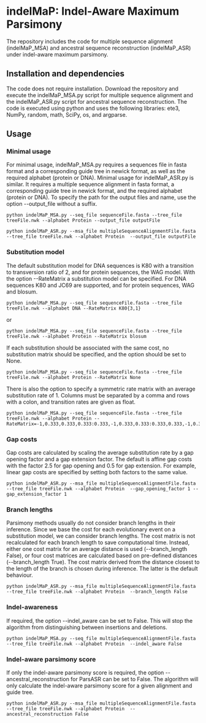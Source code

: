 # indelMaP: Indel-Aware Maximum Parsimony

The repository includes the code for multiple sequence alignment (indelMaP_MSA) and ancestral sequence reconstruction (indelMaP_ASR) under indel-aware maximum parsimony. 

## Installation and dependencies
The code does not require installation. Download the repository and execute the indelMaP_MSA.py script for multiple sequence alignment and the indelMaP_ASR.py script for ancestral sequence reconstruction. The code is executed using python and uses the following libraries: ete3, NumPy, random, math, SciPy, os, and argparse. 

## Usage

### Minimal usage
For minimal usage, indelMaP_MSA.py requires a sequences file in fasta format and a corresponding guide tree in newick format, as well as the required alphabet (protein or DNA). Minimal usage for indelMaP_ASR.py is similar. It requires a multiple sequence alignment in fasta format, a corresponding guide tree in newick format, and the required alphabet (protein or DNA). To specify the path for the output files and name, use the option --output_file without a suffix.

```
python indelMaP_MSA.py --seq_file sequenceFile.fasta --tree_file treeFile.nwk --alphabet Protein --output_file outputFile
```

```
python indelMaP_ASR.py --msa_file multipleSequenceAlignmentFile.fasta --tree_file treeFile.nwk --alphabet Protein  --output_file outputFile 
```
### Substitution model
The default substitution model for DNA sequences is K80 with a transition to transversion ratio of 2, and for protein sequences, the WAG model. With the option --RateMatrix a substitution model can be specified. For DNA sequences K80 and JC69 are supported, and for protein sequences, WAG and blosum. 
```
python indelMaP_MSA.py --seq_file sequenceFile.fasta --tree_file treeFile.nwk --alphabet DNA --RateMatrix K80{3,1}
```
or
```
python indelMaP_MSA.py --seq_file sequenceFile.fasta --tree_file treeFile.nwk --alphabet Protein --RateMatrix blosum
```
If each substitution should be associated with the same cost, no substitution matrix should be specified, and the option should be set to None.
```
python indelMaP_MSA.py --seq_file sequenceFile.fasta --tree_file treeFile.nwk --alphabet Protein --RateMatrix None
```
There is also the option to specify a symmetric rate matrix with an average substitution rate of 1. Columns must be separated by a comma and rows with a colon, and transition rates are given as float. 
```
python indelMaP_MSA.py --seq_file sequenceFile.fasta --tree_file treeFile.nwk --alphabet Protein --RateMatrix=-1,0.333,0.333,0.333:0.333,-1,0.333,0.333:0.333,0.333,-1,0.333:0.333,0.333,0.333,-1
```

### Gap costs
Gap costs are calculated by scaling the average substitution rate by a gap opening factor and a gap extension factor. The default is affine gap costs with the factor 2.5 for gap opening and 0.5 for gap extension. 
For example, linear gap costs are specified by setting both factors to the same value.
```
python indelMaP_ASR.py --msa_file multipleSequenceAlignmentFile.fasta --tree_file treeFile.nwk --alphabet Protein  --gap_opening_factor 1 --gap_extension_factor 1 
```

### Branch lengths
Parsimony methods usually do not consider branch lengths in their inference. Since we base the cost for each evolutionary event on a substitution model, we can consider branch lengths. The cost matrix is not recalculated for each branch length to save computational time. Instead, either one cost matrix for an average distance is used (--branch_length False), or four cost matrices are calculated based on pre-defined distances (--branch_length True). The cost matrix derived from the distance closest to the length of the branch is chosen during inference. The latter is the default behaviour. 
```
python indelMaP_ASR.py --msa_file multipleSequenceAlignmentFile.fasta --tree_file treeFile.nwk --alphabet Protein  --branch_length False
```

### Indel-awareness
If required, the option --indel_aware can be set to False. This will stop the algorithm from distinguishing between insertions and deletions. 
```
python indelMaP_MSA.py --seq_file multipleSequenceAlignmentFile.fasta --tree_file treeFile.nwk --alphabet Protein  --indel_aware False
```

### Indel-aware parsimony score
If only the indel-aware parsimony score is required, the option --ancestral_reconstruction for ParsASR can be set to False. The algorithm will only calculate the indel-aware parsimony score for a given alignment and guide tree. 
```
python indelMaP_ASR.py --msa_file multipleSequenceAlignmentFile.fasta --tree_file treeFile.nwk --alphabet Protein  --ancestral_reconstruction False
```
